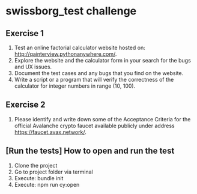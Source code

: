 # swissborg_test challenge

## Exercise 1
1. Test an online factorial calculator website hosted on: http://qainterview.pythonanywhere.com/.
2. Explore the website and the calculator form in your search for the bugs and UX issues.
3. Document the test cases and any bugs that you find on the website.
4. Write a script or a program that will verify the correctness of the calculator for integer numbers in range (10, 100).

## Exercise 2
1. Please identify and write down some of the Acceptance Criteria for the official Avalanche crypto faucet available publicly under address https://faucet.avax.network/.

## [Run the tests] How to open and run the test
1. Clone the project
2. Go to project folder via terminal
3. Execute: bundle init
4. Execute: npm run cy:open
